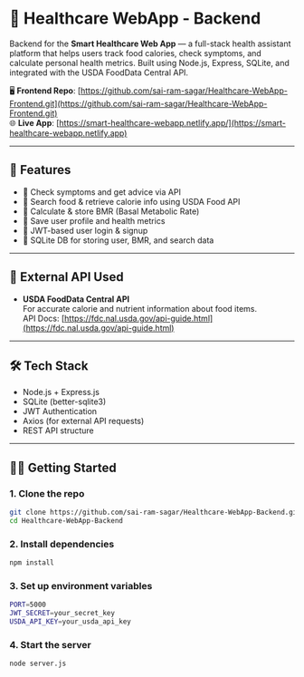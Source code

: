 # 🏥 Healthcare WebApp - Backend

Backend for the **Smart Healthcare Web App** — a full-stack health assistant platform that helps users track food calories, check symptoms, and calculate personal health metrics. Built using Node.js, Express, SQLite, and integrated with the USDA FoodData Central API.

🖥️ **Frontend Repo**: [https://github.com/sai-ram-sagar/Healthcare-WebApp-Frontend.git](https://github.com/sai-ram-sagar/Healthcare-WebApp-Frontend.git)  
🌐 **Live App**: [https://smart-healthcare-webapp.netlify.app/](https://smart-healthcare-webapp.netlify.app)

---

## 🚀 Features

- 🤒 Check symptoms and get advice via API
- 🍎 Search food & retrieve calorie info using USDA Food API
- 🔢 Calculate & store BMR (Basal Metabolic Rate)
- 👤 Save user profile and health metrics
- 🔐 JWT-based user login & signup
- 📁 SQLite DB for storing user, BMR, and search data

---

## 🔌 External API Used

- **USDA FoodData Central API**  
  For accurate calorie and nutrient information about food items.  
  API Docs: [https://fdc.nal.usda.gov/api-guide.html](https://fdc.nal.usda.gov/api-guide.html)

---

## 🛠️ Tech Stack

- Node.js + Express.js  
- SQLite (better-sqlite3)  
- JWT Authentication  
- Axios (for external API requests)  
- REST API structure  

---

## 🧑‍💻 Getting Started

### 1. Clone the repo

```bash
git clone https://github.com/sai-ram-sagar/Healthcare-WebApp-Backend.git
cd Healthcare-WebApp-Backend
```

### 2. Install dependencies

```bash
npm install
```

### 3. Set up environment variables

```bash
PORT=5000
JWT_SECRET=your_secret_key
USDA_API_KEY=your_usda_api_key
```

### 4. Start the server

```bash
node server.js
```

